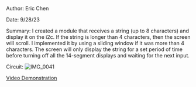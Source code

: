 Author: Eric Chen

Date: 9/28/23

Summary:
I created a module that receives a string (up to 8 characters) and display it on the i2c. If the string is longer than 4 characters, then the screen will scroll. I implemented it by using a sliding window if it was more than 4 characters. The screen will only display the string for a set period of time before turning off all the 14-segment displays and waiting for the next input.

Circuit:
![IMG_0041](https://github.com/BU-EC444/Chen-Eric/assets/98416392/25964b0b-a50f-47e6-bd14-f7a94acf69df)

[Video Demonstration](https://drive.google.com/file/d/1YMktzW2lTQ-Xqvssah-YZ8S8kE96TO5N/view?usp=drive_link)
